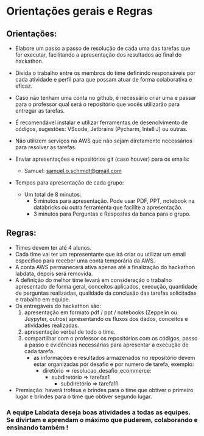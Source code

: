 # Orientações gerais e Regras

## Orientações:
   - Elabore um passo a passo de resolução de cada uma das tarefas que for executar, facilitando a apresentação dos resultados ao final do hackathon.  
   - Divida o trabalho entre os membros do time definindo responsáveis por cada atividade e perfil para que possam atuar de forma colaborativa e eficaz.
   - Caso não tenham uma conta no github, é necessário criar uma e passar para o professor qual será o repositório que vocês utilizarão para entregar as tarefas.
   - É recomendável instalar e utilizar ferramentas de desenolvimento de códigos, sugestões: VScode, Jetbrains (Pycharm, IntelliJ) ou outras.
   - Não utilizem serviços na AWS que não sejam diretamente necessários para resolver as tarefas.

- Enviar apresentações e repositórios git (caso houver) para os emails:
    - Samuel: samuel.o.schmidt@gmail.com
        
- Tempos para apresentação de cada grupo:
    - Um total de 8 minutos:
        - 5 minutos para apresentação. Pode usar PDF, PPT, notebook na databricks ou outra ferramenta que facilite a apresentação.
        - 3 minutos para Perguntas e Respostas da banca para o grupo.
            
## Regras:
   - Times devem ter até 4 alunos.
   - Cada time vai ter um representante que irá criar ou utilizar um email específico para receber uma conta temporária da AWS.
   - A conta AWS permanecerá ativa apenas até a finalização do hackathon labdata, depois será removida.
   - A definição do melhor time levará em consideração o trabalho apresentado de forma geral, conceitos aplicados, execução, quantidade de perguntas realizadas, qualidade da conclusão das tarefas solicitadas e trabalho em equipe.
   - Os entregáveis do hackathon são: 
     1) apresentação em formato pdf / ppt / notebooks (Zeppelin ou Juypyter, outros) apresentando os fluxos dos dados, conceitos e atividades realizadas. 
     2) apresentação verbal de todo o time. 
     3) compartilhar com o professor os repositórios com os códigos, passo a passo e evidências necessárias para apresentar a execução de cada tarefa.
        - as informações e resultados armazenados no repositório devem estar organizadas por desafio e por numero de tarefa, exemplo: 
            - diretório => resolucao_desafio_ecommerce:
                - subdiretório => tarefas1
                    - subdiretório => tarefa11   
   - Premiação: haverá troféus e brindes para o time que obtiver o primeiro lugar e brindes para o time que obtiver segundo lugar. 


### A equipe Labdata deseja boas atividades a todas as equipes. Se divirtam e aprendam o máximo que puderem, colaborando e ensinando também !
